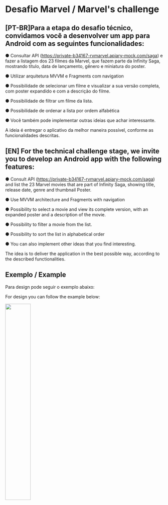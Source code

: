 # Desafio Marvel / Marvel's challenge

## [PT-BR]Para a etapa do desafio técnico, convidamos você a desenvolver um app para Android com as seguintes funcionalidades: 

● Consultar API (https://private-b34167-rvmarvel.apiary-mock.com/saga) e fazer a listagem dos 23 filmes da Marvel, que fazem parte da Infinity Saga, mostrando título, data de lançamento, gênero e miniatura do poster.

● Utilizar arquitetura MVVM e Fragments com navigation

● Possibilidade de selecionar um filme e visualizar a sua versão completa, com poster expandido e com a descrição do filme. 

● Possibilidade de filtrar um filme da lista. 

● Possibilidade de ordenar a lista por ordem alfabética

● Você também pode implementar outras ideias que achar interessante. 

A ideia é entregar o aplicativo da melhor maneira possível, conforme as funcionalidades descritas. 

## [EN] For the technical challenge stage, we invite you to develop an Android app with the following features:

● Consult API (https://private-b34167-rvmarvel.apiary-mock.com/saga) and list the 23 Marvel movies that are part of Infinity Saga, showing title, release date, genre and thumbnail Poster.

● Use MVVM architecture and Fragments with navigation

● Possibility to select a movie and view its complete version, with an expanded poster and a description of the movie.

● Possibility to filter a movie from the list.

● Possibility to sort the list in alphabetical order

● You can also implement other ideas that you find interesting.

The idea is to deliver the application in the best possible way, according to the described functionalities.

## Exemplo / Example

Para design pode seguir o exemplo abaixo:

For design you can follow the example below:

<img src="https://media.giphy.com/media/hKrUcqLdMJQxTmzf6G/giphy.gif" width="40%" height="40%" />
